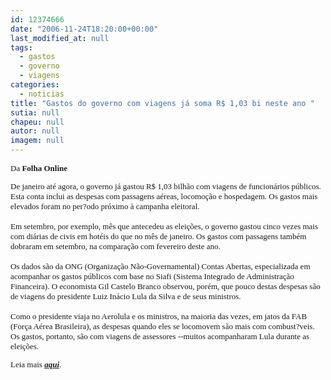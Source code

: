 ```yaml
---
id: 12374666
date: "2006-11-24T18:20:00+00:00"
last_modified_at: null
tags:
  - gastos
  - governo
  - viagens
categories:
  - noticias
title: "Gastos do governo com viagens já soma R$ 1,03 bi neste ano "
sutia: null
chapeu: null
autor: null
imagem: null
---
```

<p><FONT face=Verdana size=2></p>
<p><P>Da <STRONG>Folha Online</STRONG></P></p>
<p><P>De janeiro até agora, o governo já gastou R$ 1,03 bilhão com viagens de funcionários públicos. Esta conta inclui as despesas com passagens aéreas, locomoção e hospedagem. Os gastos mais elevados foram no per?odo próximo à campanha eleitoral.<BR><BR>Em setembro, por exemplo, mês que antecedeu as eleições, o governo gastou cinco vezes mais com diárias de civis em hotéis do que no mês de janeiro. Os gastos com passagens também dobraram em setembro, na comparação com fevereiro deste ano.<BR><BR>Os dados são da ONG (Organização Não-Governamental) Contas Abertas, especializada em acompanhar os gastos públicos com base no Siafi (Sistema Integrado de Administração Financeira). O economista Gil Castelo Branco observou, porém, que pouco destas despesas são de viagens do presidente Luiz Inácio Lula da Silva e de seus ministros.<BR><BR>Como o presidente viaja no Aerolula e os ministros, na maioria das vezes, em jatos da FAB (Força Aérea Brasileira), as despesas quando eles se locomovem são mais com combust?veis. Os gastos, portanto, são com viagens de assessores --muitos acompanharam Lula durante as eleições.</P></p>
<p><P>Leia mais <A href=\"https://www1.folha.uol.com.br/folha/brasil/ult96u87060.shtml\" target=_blank><STRONG><EM>aqui</EM></STRONG></A>. </P></FONT> </p>
